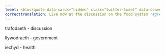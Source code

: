 ```yaml
---
tweet: <blockquote data-cards="hidden" class="twitter-tweet" data-conversation="none"><p lang="cy" dir="ltr">YN FYW nawr yn y drafodaeth ar systemau bwyd <a href="https://twitter.com/hashtag/AdferiadGwyrddCymru?src=hash&amp;ref_src=twsrc%5Etfw">#AdferiadGwyrddCymru</a>. “Mae angen arweinyddiaeth drawsadrannol o&#39;r llywodraeth yng Nghymru i ddylunio system fwyd sy’n darparu iechyd planedol a dynol” meddai <a href="https://twitter.com/Shea_DJones?ref_src=twsrc%5Etfw">@Shea_DJones</a>. <a href="https://twitter.com/hashtag/rethinkingfoodcymru?src=hash&amp;ref_src=twsrc%5Etfw">#rethinkingfoodcymru</a> <a href="https://t.co/pLmrhhENOJ">pic.twitter.com/pLmrhhENOJ</a></p>&mdash; WWF Cymru 🌏 (@WWFCymru) <a href="https://twitter.com/WWFCymru/status/1285529399018885121?ref_src=twsrc%5Etfw">July 21, 2020</a></blockquote> <script async src="https://platform.twitter.com/widgets.js" charset="utf-8"></script>
correcttranslation: Live now at the discussion on the food system '#greenrecoverywales'. "We need cross-departmental government leadership in Wales to design a food system that delivers planetary and human health" said @Shea_DJones '#rethinkingfoodcymru'
---
```

trafodaeth - discussion

llywodraeth - government

iechyd - health



